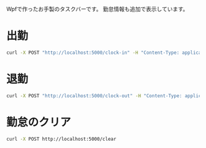 Wpfで作ったお手製のタスクバーです。
勤怠情報も追加で表示しています。

# 出勤

```sh
curl -X POST "http://localhost:5000/clock-in" -H "Content-Type: application/json" -d "{\"date\": \"2025-06-04T09:55:00\"}"
```

# 退勤

```sh
curl -X POST "http://localhost:5000/clock-out" -H "Content-Type: application/json" -d "{\"date\": \"2025-06-04T19:34:00\"}"
```

# 勤怠のクリア

```sh
curl -X POST http://localhost:5000/clear
```
